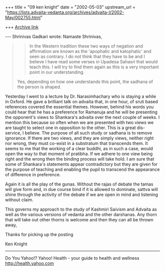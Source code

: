 +++
title = "09 ken knight"
date = "2002-05-03"
upstream_url = "https://lists.advaita-vedanta.org/archives/advaita-l/2002-May/002755.html"

+++
[Archive link](https://lists.advaita-vedanta.org/archives/advaita-l/2002-May/002755.html)

--- Shrinivas Gadkari <sgadkari2001 at YAHOO.COM> wrote:
Namaste Shrinivas,
>
> >In the Western tradition these two ways of negation
> >and affirmation are known as the 'apophatic and
> >katophatic' and seen as contrary. I do not think
> that
> >they have to be and I believe I have read some
> verses
> >in Upadesa Sahasri that would teach this.  I will
> try
> >to find them again as this is a very important
> point
> >in our understanding.
> >
>
> Yes, depending on how one understands this point,
> the
> sadhana of the person is shaped.


Yesterday I went to a lecture by Dr. Narasimhachary
who is staying a while in Oxford.  He gave a brilliant
talk on advaita that, in one hour, of sruti based
references covered the essential themes.  However,
behind his words you could hear that he has a
preference for Ramanuja and he will be presenting the
opponent's views to Shankara's advaita over the next
couple of weeks.
I mention this because so often when we are presented
with two views we are taught to select one in
opposition to the other. This is a great dis-service,
I believe.  The purpose of all such study or sadhana
is to remove ignorance.  If there are two views, and
they are simply views, neither right nor wrong, they
must co-exist in a substratum that transcends them.
It seems to me that the working of a clear buddhi, as
in such a case, would open the way to that moment of
pratibha.
If we adhere to one view being right and the wrong
then the binding process will take hold.   I am sure
that some of Shankara's statements appear
contradictory but they are given for the purpose of
teaching and enabling the pupil to transcend the
appearance of difference in preference.

Again it is all the play of the gunas.  Without the
rajas of debate the tamas will give form and, in due
course bind if it is allowed to dominate, sattva will
shine through the activity of the debate if we are
open in mind and listening without claim.

This governs my approach to the study of Kashmiri
Saivism and Advaita as well as the various versions of
vedanta and the other darshanas. Any thorn that will
take out other thorns is welcome and then they can all
be thrown away,

Thanks for picking up the posting


Ken Knight



__________________________________________________
Do You Yahoo!?
Yahoo! Health - your guide to health and wellness
http://health.yahoo.com


